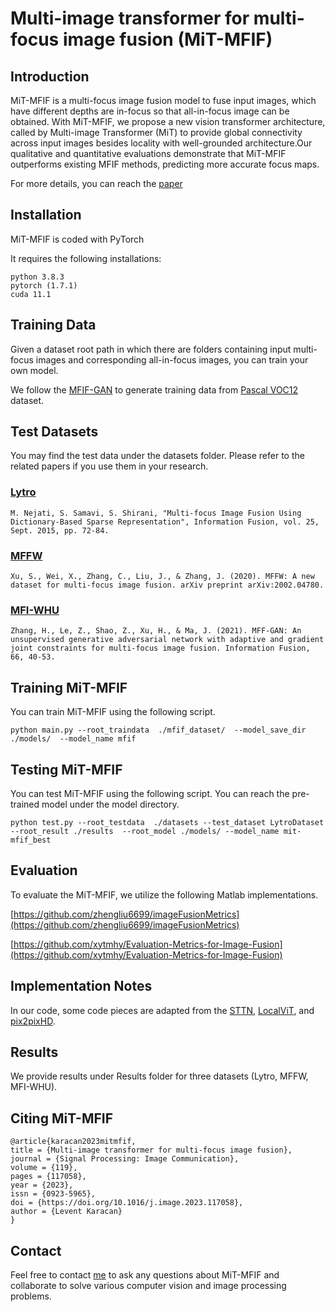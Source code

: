 # Multi-image transformer for multi-focus image fusion (MiT-MFIF)

## Introduction

MiT-MFIF is a multi-focus image fusion model to fuse input images, which have different depths are in-focus so that all-in-focus image can be obtained. With MiT-MFIF, we propose a new vision transformer architecture, called by Multi-image Transformer (MiT) to provide global connectivity across input images besides locality with well-grounded architecture.Our qualitative and quantitative evaluations demonstrate that MiT-MFIF  outperforms existing MFIF methods, predicting more accurate focus maps.


For more details, you can reach the [paper](https://www.sciencedirect.com/science/article/pii/S0923596523001406) 

## Installation

MiT-MFIF is coded with PyTorch

It requires the following installations:

```
python 3.8.3
pytorch (1.7.1)
cuda 11.1
```


## Training Data

Given a dataset root path in which there are folders containing input multi-focus images and corresponding all-in-focus images, you can train your own model.

We follow the [MFIF-GAN](https://github.com/ycwang-libra/MFIF-GAN) to generate training data from [Pascal VOC12](https://pjreddie.com/projects/pascal-voc-dataset-mirror/) dataset.

## Test Datasets

You may find the test data under the datasets folder. Please refer to the related papers if you use them in your research.

### [Lytro](https://github.com/xingchenzhang/MFIFB)
```M. Nejati, S. Samavi, S. Shirani, "Multi-focus Image Fusion Using Dictionary-Based Sparse Representation", Information Fusion, vol. 25, Sept. 2015, pp. 72-84. ```

### [MFFW](https://github.com/xingchenzhang/MFIFB)
```Xu, S., Wei, X., Zhang, C., Liu, J., & Zhang, J. (2020). MFFW: A new dataset for multi-focus image fusion. arXiv preprint arXiv:2002.04780.```

### [MFI-WHU](https://github.com/HaoZhang1018/MFI-WHU)

```Zhang, H., Le, Z., Shao, Z., Xu, H., & Ma, J. (2021). MFF-GAN: An unsupervised generative adversarial network with adaptive and gradient joint constraints for multi-focus image fusion. Information Fusion, 66, 40-53.```

 
## Training MiT-MFIF

You can train MiT-MFIF using the following script. 

`python main.py --root_traindata  ./mfif_dataset/  --model_save_dir ./models/  --model_name mfif`

## Testing MiT-MFIF

You can test MiT-MFIF using the following script. You can reach the pre-trained model under the model directory.

`python test.py --root_testdata  ./datasets --test_dataset LytroDataset --root_result ./results  --root_model ./models/ --model_name mit-mfif_best`

## Evaluation

To evaluate the MiT-MFIF, we utilize the following Matlab implementations.

 [https://github.com/zhengliu6699/imageFusionMetrics](https://github.com/zhengliu6699/imageFusionMetrics)
 
 [https://github.com/xytmhy/Evaluation-Metrics-for-Image-Fusion](https://github.com/xytmhy/Evaluation-Metrics-for-Image-Fusion)


## Implementation Notes

In our code, some code pieces are adapted from the [STTN](https://github.com/researchmm/STTN), [LocalViT](https://github.com/ofsoundof/LocalViT), and [pix2pixHD](https://github.com/NVIDIA/pix2pixHD).

## Results

We provide results under Results folder for three datasets (Lytro, MFFW, MFI-WHU).

## Citing MiT-MFIF

```
@article{karacan2023mitmfif,
title = {Multi-image transformer for multi-focus image fusion},
journal = {Signal Processing: Image Communication},
volume = {119},
pages = {117058},
year = {2023},
issn = {0923-5965},
doi = {https://doi.org/10.1016/j.image.2023.117058},
author = {Levent Karacan}
}
```
## Contact

Feel free to contact [me](leventkaracan87@gmail.com) to ask any questions about MiT-MFIF and collaborate to solve various computer vision and image processing problems.
